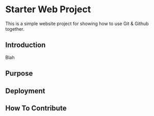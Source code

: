 # Starter Web Project

This is a simple website project for showing how to use Git & Github together.

## Introduction

Blah

## Purpose

## Deployment

## How To Contribute